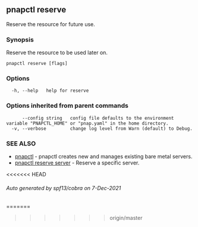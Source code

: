 ## pnapctl reserve

Reserve the resource for future use.

### Synopsis

Reserve the resource to be used later on.

```
pnapctl reserve [flags]
```

### Options

```
  -h, --help   help for reserve
```

### Options inherited from parent commands

```
      --config string   config file defaults to the environment variable "PNAPCTL_HOME" or "pnap.yaml" in the home directory.
  -v, --verbose         change log level from Warn (default) to Debug.
```

### SEE ALSO

* [pnapctl](pnapctl.md)	 - pnapctl creates new and manages existing bare metal servers.
* [pnapctl reserve server](pnapctl_reserve_server.md)	 - Reserve a specific server.

<<<<<<< HEAD
###### Auto generated by spf13/cobra on 7-Dec-2021
=======
>>>>>>> origin/master
